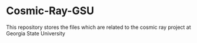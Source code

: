 # Cosmic-Ray-GSU
This repository stores the files which are related to the cosmic ray project at Georgia State University
